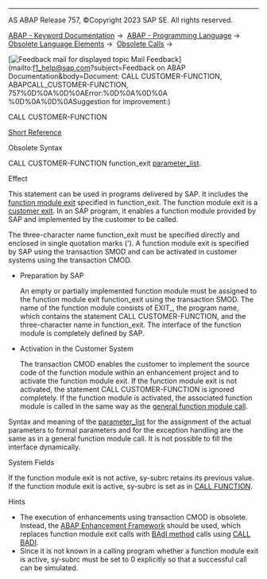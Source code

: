  

* * *

AS ABAP Release 757, ©Copyright 2023 SAP SE. All rights reserved.

[ABAP - Keyword Documentation](https://help.sap.com/doc/abapdocu_757_index_htm/7.57/en-US/abenabap.htm) →  [ABAP - Programming Language](https://help.sap.com/doc/abapdocu_757_index_htm/7.57/en-US/abenabap_reference.htm) →  [Obsolete Language Elements](https://help.sap.com/doc/abapdocu_757_index_htm/7.57/en-US/abenabap_obsolete.htm) →  [Obsolete Calls](https://help.sap.com/doc/abapdocu_757_index_htm/7.57/en-US/abenprogram_call_obsolete.htm) → 

 [![](Mail.gif?object=Mail.gif&sap-language=EN "Feedback mail for displayed topic") Mail Feedback](mailto:f1_help@sap.com?subject=Feedback on ABAP Documentation&body=Document: CALL CUSTOMER-FUNCTION, ABAPCALL_CUSTOMER-FUNCTION, 757%0D%0A%0D%0AError:%0D%0A%0D%0A
%0D%0A%0D%0ASuggestion for improvement:)

CALL CUSTOMER-FUNCTION

[Short Reference](https://help.sap.com/doc/abapdocu_757_index_htm/7.57/en-US/abapcall_customer_func_shortref.htm)

Obsolete Syntax

CALL CUSTOMER-FUNCTION function\_exit [parameter\_list](https://help.sap.com/doc/abapdocu_757_index_htm/7.57/en-US/abapcall_function_parameter.htm).

Effect

This statement can be used in programs delivered by SAP. It includes the [function module exit](https://help.sap.com/doc/abapdocu_757_index_htm/7.57/en-US/abenfunction_module_exit_glosry.htm "Glossary Entry") specified in function\_exit. The function module exit is a [customer exit](https://help.sap.com/doc/abapdocu_757_index_htm/7.57/en-US/abencustomer_exit_glosry.htm "Glossary Entry"). In an SAP program, it enables a function module provided by SAP and implemented by the customer to be called.

The three-character name function\_exit must be specified directly and enclosed in single quotation marks ('). A function module exit is specified by SAP using the transaction SMOD and can be activated in customer systems using the transaction CMOD.

-   Preparation by SAP
    
    An empty or partially implemented function module must be assigned to the function module exit function\_exit using the transaction SMOD. The name of the function module consists of EXIT\_, the program name, which contains the statement CALL CUSTOMER-FUNCTION, and the three-character name in function\_exit. The interface of the function module is completely defined by SAP.
    
-   Activation in the Customer System
    
    The transaction CMOD enables the customer to implement the source code of the function module within an enhancement project and to activate the function module exit. If the function module exit is not activated, the statement CALL CUSTOMER-FUNCTION is ignored completely. If the function module is activated, the associated function module is called in the same way as the [general function module call](https://help.sap.com/doc/abapdocu_757_index_htm/7.57/en-US/abapcall_function_general.htm).
    

Syntax and meaning of the [parameter\_list](https://help.sap.com/doc/abapdocu_757_index_htm/7.57/en-US/abapcall_function_parameter.htm) for the assignment of the actual parameters to formal parameters and for the exception handling are the same as in a general function module call. It is not possible to fill the interface dynamically.

System Fields

If the function module exit is not active, sy-subrc retains its previous value. If the function module exit is active, sy-subrc is set as in [CALL FUNCTION](https://help.sap.com/doc/abapdocu_757_index_htm/7.57/en-US/abapcall_function_general.htm).

Hints

-   The execution of enhancements using transaction CMOD is obsolete. Instead, the [ABAP Enhancement Framework](https://help.sap.com/doc/abapdocu_757_index_htm/7.57/en-US/abenenhancement_framework_glosry.htm "Glossary Entry") should be used, which replaces function module exit calls with [BAdI method](https://help.sap.com/doc/abapdocu_757_index_htm/7.57/en-US/abenbadi_method_glosry.htm "Glossary Entry") calls using [CALL BADI](https://help.sap.com/doc/abapdocu_757_index_htm/7.57/en-US/abapcall_badi.htm).
-   Since it is not known in a calling program whether a function module exit is active, sy-subrc must be set to 0 explicitly so that a successful call can be simulated.